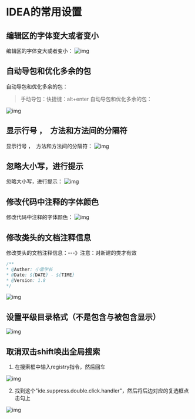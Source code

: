 # IDEA的常用设置

## 编辑区的字体变大或者变小

编辑区的字体变大或者变小：
![img](https://gitee.com/xleixz/CloudNotes-Images/raw/master/Typora-Images/20220425151801.png)

## 自动导包和优化多余的包

自动导包和优化多余的包：
> 手动导包：快捷键：alt+enter
> 自动导包和优化多余的包：

![img](https://gitee.com/xleixz/CloudNotes-Images/raw/master/Typora-Images/20220425151809.png)

## 显示行号 ，  方法和方法间的分隔符

显示行号 ，  方法和方法间的分隔符：
![img](https://gitee.com/xleixz/CloudNotes-Images/raw/master/Typora-Images/20220425151816.png)

## 忽略大小写，进行提示

忽略大小写，进行提示：
![img](https://gitee.com/xleixz/CloudNotes-Images/raw/master/Typora-Images/20220425151822.png)

## 修改代码中注释的字体颜色

修改代码中注释的字体颜色：
![img](https://gitee.com/xleixz/CloudNotes-Images/raw/master/Typora-Images/20220425151829.png)

## 修改类头的文档注释信息

修改类头的文档注释信息：---》注意：对新建的类才有效

```java
/**
* @Auther: 小雷学长
* @Date: ${DATE} - ${TIME}
* @Version: 1.8
*/
```

![img](https://gitee.com/xleixz/CloudNotes-Images/raw/master/Typora-Images/20220425151855.png)

## 设置平级目录格式（不是包含与被包含显示）

![img](https://gitee.com/xleixz/CloudNotes-Images/raw/master/Typora-Images/20220425151902.png)

## 取消双击shift唤出全局搜索

1. 在搜索框中输入registry指令，然后回车

![img](https://gitee.com/xleixz/CloudNotes-Images/raw/master/Typora-Images/20220425151912.png)



2. 找到这个"ide.suppress.double.click.handler"，然后将后边对应的复选框点击勾上

![img](https://gitee.com/xleixz/CloudNotes-Images/raw/master/Typora-Images/20220425151921.png)

